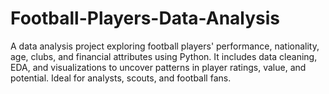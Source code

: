 # Football-Players-Data-Analysis
A data analysis project exploring football players' performance, nationality, age, clubs, and financial attributes using Python. It includes data cleaning, EDA, and visualizations to uncover patterns in player ratings, value, and potential. Ideal for analysts, scouts, and football fans.
